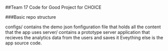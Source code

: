 ##Team 17 Code for Good Project for CHOICE

###Basic repo structure

configs/ contains the demo json fonfiguration file that holds all the content that the app uses
server/ contains a prototype server application that recieves the analytics data from the users and saves it
Eveything else is the app source code.